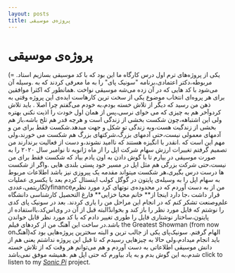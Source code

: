 ```yaml
---
layout: posts
title: پروژه‌ی موسیقی
---
```


# **پروژه‌ی موسیقی**
(= .یکی از پروژه‌های ترم اول درس کارگاه ما این بود که با کد موسیقی بسازیم
استاد مربوطه،دکتر اعتمادی،برنامه "سونیک پای" را به ما معرفی کردند که به
.وسیله آن می‌شود با کد هایی که در آن زده می‌شه موسیقی نواخت
.همانطور که اکثرا موافقین برای هر پروه‌ای انتخاب موضوع یکی از سخت ترین کار‌هاست 
ایده‌ی این پروژه وقتی به ذهن من رسید‌ که دیگر از تلاش خسته بودم،به خودم می‌گفتم چرا اصلا 
. باید تلاش کردوآخر هم به چیزی که می ‌خوای نرسی،پس از همان اول خودت را اذیت نکنی بهتره
ولی این اشتباهه،چون شکست بخشی از زندگی است و هرچه قدر هم تلخ باشه،باز هم بخشی از زندگیت هست،وبه زندگی تو 
شکل و جهت میدهد.شکست فقط برای من و آدمهای معمولی نیست،حتی آدمهای بزرگ،شرکتهای بزرگ هم شکست می خورند،ولی مهم این است که 
.انقدر با انگیزه هستند که نا‌امید نشوند،و دست از فعالیت برندارند
من تصمیم گرفتم تغییرات ارزش سهام شرکت اپل را از ماه ژانویه تا نوامبر سال ۲۰۲۰ را به صورت موسیقی در
بیارم تا با گوش دادن به اون یادم بیاد که شکست فقط برای من نیست،حتی شرکت بزرگی هم مثل اپل در مسیر خود پستی بلندی هایی 
.و‌اگر از شکست ها درست درس بگیری،هر شکست میتواند مقدمه یک پیروزی نیز باشد
‌اطلاعات مربوط به سهام اپل را به وسیله‌ی پایتون در گوگل کولب اینستال کردم بعد با یکسری عملیات لگاریتمی،عددیyfinanceمن از
به دست آوردم که در محدوده‌‌ی نوتهای کرد مورد نظرم قرار داشت ،جا دارد اینجا از** خانم محیا خزایی** فارغ التحصیل کارشناسی دانشگاه
علم‌وصنعت تشکر کنم که در انجام این مراحل من را یاری کردند. 
بعد در سونیک پای کدی را نوشتم که فایل مورد نظر را باز کند و بخواندْالبته قبل از آن در وی‌اس‌کد،با‌استفاده از پایتون،ساختار نوشتاری 
فایل را طوری تغییر دادم که با کد مورد نظر قابل خواندن باشد.در ساخت این آهنگ من از کردهای فیلم
the Greatest Showman (from now onآهنگ)الهام گرفتم.
سونیک‌پای یکی از جالب ترین و البته سخترین پروژه‌هایی بود که باید انجام میدادم،ولی حالا به چیزهایی رسیدم که تا قبل این پروژه نداشتم 
یعنی هم از دانش موسیقی اطلاعاتی به دست آوردم و هم می‌توانم هر وقت که از تلاش خسته شدم،به این گوش بدم و به یاد بیاورم که حتی اپل هم 
.همیشه موفق نمی‌باشد
click to listen to my *[Sonic Pi](https://1drv.ms/u/s!As5xm8Xa-_A7gm6Dp3XHlEb64wVr)* project.
